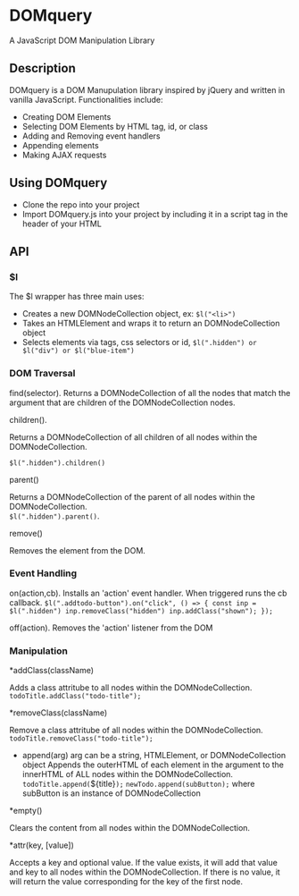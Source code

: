 # DOMquery
A JavaScript DOM Manipulation Library

## Description
DOMquery is a DOM Manupulation library inspired by jQuery and written in vanilla JavaScript. 
Functionalities include:

* Creating DOM Elements
* Selecting DOM Elements by HTML tag, id, or class
* Adding and Removing event handlers
* Appending elements
* Making AJAX requests

## Using DOMquery
* Clone the repo into your project
* Import DOMquery.js into your project by including it in a script tag in the header of your HTML

## API

### $l

The $l wrapper has three main uses:
* Creates a new DOMNodeCollection object, ex: `$l("<li>")`
* Takes an HTMLElement and wraps it to return an DOMNodeCollection object
* Selects elements via tags, css selectors or id, `$l(".hidden") or $l("div") or $l("blue-item")`

### DOM Traversal
find(selector). 
Returns a DOMNodeCollection of all the nodes that match the argument that are children of the DOMNodeCollection nodes.  


children(). 

Returns a DOMNodeCollection of all children of all nodes within the DOMNodeCollection.  

`$l(".hidden").children()`

parent()    

Returns a DOMNodeCollection of the parent of all nodes within the DOMNodeCollection.  
`$l(".hidden").parent()`. 
  
  remove()  


Removes the element from the DOM.

### Event Handling

on(action,cb). 
Installs an 'action' event handler. When triggered runs the cb callback.
`$l(".addtodo-button").on("click", () => {
  const inp = $l(".hidden")
  inp.removeClass("hidden")
  inp.addClass("shown");
});`


off(action). 
Removes the 'action' listener from the DOM


### Manipulation

*addClass(className)

Adds a class attritube to all nodes within the DOMNodeCollection.  
`todoTitle.addClass("todo-title");`

*removeClass(className)

Remove a class attritube of all nodes within the DOMNodeCollection.  
`todoTitle.removeClass("todo-title");`

* append(arg)
arg can be a string, HTMLElement, or DOMNodeCollection object
Appends the outerHTML of each element in the argument to the innerHTML of ALL nodes within the DOMNodeCollection.
`todoTitle.append(`${title}`);`
`newTodo.append(subButton);` where subButton is an instance of DOMNodeCollection

*empty()

Clears the content from all nodes within the DOMNodeCollection.

*attr(key, [value])

Accepts a key and optional value. 
If the value exists, it will add that value and key to all nodes within the DOMNodeCollection.
If there is no value, it will return the value corresponding for the key of the first node.

